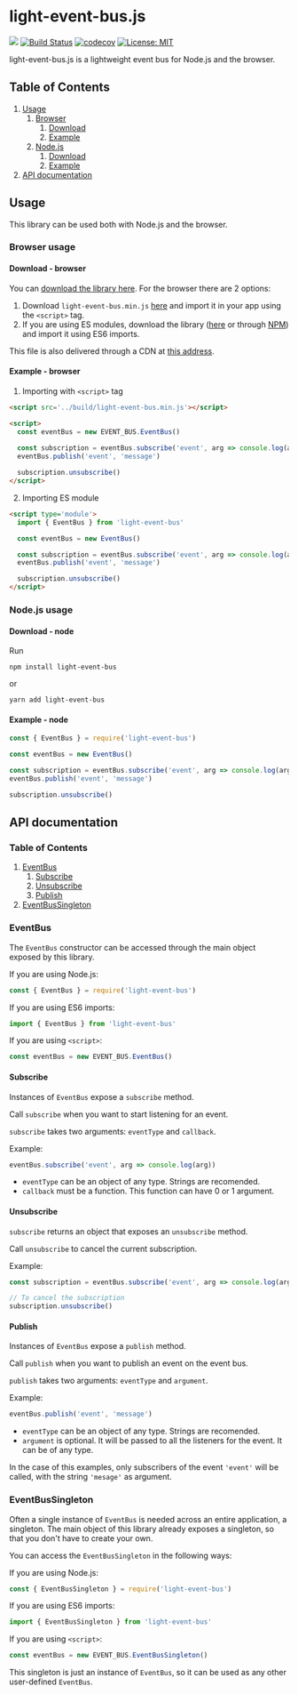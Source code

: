 # light-event-bus.js

[![](https://img.shields.io/npm/v/light-event-bus.svg?colorB=g)](https://www.npmjs.com/package/light-event-bus)
[![Build Status](https://travis-ci.org/PierfrancescoSoffritti/light-event-bus.js.svg?branch=master)](https://travis-ci.org/PierfrancescoSoffritti/light-event-bus.js) [![codecov](https://codecov.io/gh/PierfrancescoSoffritti/light-event-bus.js/branch/master/graph/badge.svg)](https://codecov.io/gh/PierfrancescoSoffritti/light-event-bus.js) [![License: MIT](https://img.shields.io/badge/License-MIT-blue.svg)](https://opensource.org/licenses/MIT)

light-event-bus.js is a lightweight event bus for Node.js and the browser.

## Table of Contents
1. [Usage](#Usage)
    1. [Browser](#Browser-usage)
        1. [Download](#Download---browser)
        2. [Example](#Example---browser)
    1. [Node.js](#Nodejs-usage)
        1. [Download](#Download---node)
        2. [Example](#Example---node)
2. [API documentation](#API-documentation)

## Usage
This library can be used both with Node.js and the browser.

### Browser usage

#### Download - browser
You can [download the library here](./build). For the browser there are 2 options: 
1. Download `light-event-bus.min.js` [here](./build/light-event-bus.min.js) and import it in your app using the `<script>` tag.
2. If you are using ES modules, download the library ([here](./build/light-event-bus.min.js) or through [NPM](https://www.npmjs.com/package/light-event-bus)) and import it using ES6 imports.

This file is also delivered through a CDN at [this address](https://unpkg.com/light-event-bus@1.0.0/build/light-event-bus.min.js).

#### Example - browser
1. Importing with `<script>` tag
```html
<script src='../build/light-event-bus.min.js'></script>

<script>
  const eventBus = new EVENT_BUS.EventBus()
            
  const subscription = eventBus.subscribe('event', arg => console.log(arg))
  eventBus.publish('event', 'message')

  subscription.unsubscribe()
</script>
```

2. Importing ES module
```html
<script type='module'>
  import { EventBus } from 'light-event-bus'

  const eventBus = new EventBus()

  const subscription = eventBus.subscribe('event', arg => console.log(arg))
  eventBus.publish('event', 'message')

  subscription.unsubscribe()
</script>
```

### Node.js usage

#### Download - node
Run
```
npm install light-event-bus 
```
or
```
yarn add light-event-bus 
```
#### Example - node
```javascript
const { EventBus } = require('light-event-bus')

const eventBus = new EventBus()

const subscription = eventBus.subscribe('event', arg => console.log(arg))
eventBus.publish('event', 'message')

subscription.unsubscribe()
```

## API documentation

### Table of Contents
1. [EventBus](#EventBus)
    1. [Subscribe](#Subscribe)
    1. [Unsubscribe](#Unsubscribe)
    1. [Publish](#Publish)
2. [EventBusSingleton](#EventBusSingleton)

### EventBus
The `EventBus` constructor can be accessed through the main object exposed by this library.

If you are using Node.js:
```javascript
const { EventBus } = require('light-event-bus')
```

If you are using ES6 imports:
```javascript
import { EventBus } from 'light-event-bus'
```

If you are using `<script>`:
```javascript
const eventBus = new EVENT_BUS.EventBus()
```

#### Subscribe
Instances of `EventBus` expose a `subscribe` method.

Call `subscribe` when you want to start listening for an event.

`subscribe` takes two arguments: `eventType` and `callback`.

Example:
```javascript
eventBus.subscribe('event', arg => console.log(arg))
```
- `eventType` can be an object of any type. Strings are recomended.
- `callback` must be a function. This function can have 0 or 1 argument.

#### Unsubscribe
`subscribe` returns an object that exposes an `unsubscribe` method.

Call `unsubscribe` to cancel the current subscription.

Example:
```javascript
const subscription = eventBus.subscribe('event', arg => console.log(arg))

// To cancel the subscription
subscription.unsubscribe()
```

#### Publish
Instances of `EventBus` expose a `publish` method.

Call `publish` when you want to publish an event on the event bus.

`publish` takes two arguments: `eventType` and `argument`.

Example:
```javascript
eventBus.publish('event', 'message')
```
- `eventType` can be an object of any type. Strings are recomended.
- `argument` is optional. It will be passed to all the listeners for the event. It can be of any type.

In the case of this examples, only subscribers of the event `'event'` will be called, with the string `'mesage'` as argument.

### EventBusSingleton
Often a single instance of `EventBus` is needed across an entire application, a singleton. The main object of this library already exposes a singleton, so that you don't have to create your own.

You can access the `EventBusSingleton` in the following ways: 

If you are using Node.js:
```javascript
const { EventBusSingleton } = require('light-event-bus')
```

If you are using ES6 imports:
```javascript
import { EventBusSingleton } from 'light-event-bus'
```

If you are using `<script>`:
```javascript
const eventBus = new EVENT_BUS.EventBusSingleton()
```

This singleton is just an instance of `EventBus`, so it can be used as any other user-defined `EventBus`.